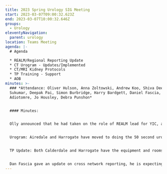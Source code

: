 ```yaml
---
title: 2023 Spring Urology SIG Meeting
start: 2023-03-07T09:00:32.623Z
end: 2023-03-07T10:00:32.646Z
groups:
  - Urology
eleventyNavigation:
  parent: urology
location: Teams Meeting
agenda: |-
  # A﻿genda

  * R﻿EALM/Regional Reporting Update
  * C﻿T Urogram - Updates/Implemented
  * C﻿T/MRI Kidney Protocols
  * T﻿P Training - Support
  * A﻿OB
minutes: >-
  ### *A﻿ttendance: Oliver Hulson, Anna Zoltowski, Andrew Koo, Shiva Deep
  Sukumar, Deepak Pai, Simon Burbridge, Harry Bardgett, Daniel Fascia, Ese
  Adiotomre, Jo Housley, Debra Punshon*


  #### M﻿inutes:


  O﻿lly announced that he had taken on the role of REALM lead for YIC, and invited anyone who is interested to attend these meetings.


  U﻿rogram: Airedale and Harrogate have moved to doing the 50 second urogram protocol for haematuria. Calderdale and Huddersfield expressed an interest in this, however there is only one uro-radiologist there. So not sure how general radiologists would adapt to reporting these. Concern also about how they are coded so they can be identified as such.


  T﻿P Update: Both Calderdale and Harrogate have the equipment and rooms ready, waiting for appropriate training, Olly will sort this for them. YIC to put information out when the 2 centres go live. There will be a TP Biopsy workshop in September at the BSUR meeting. No CRIS code currently for TP Biopsy. 


  D﻿an Fascia gave an update on cross network reporting, he is expecting a 3 month delay due to the indexing of patient numbers.
---
```


